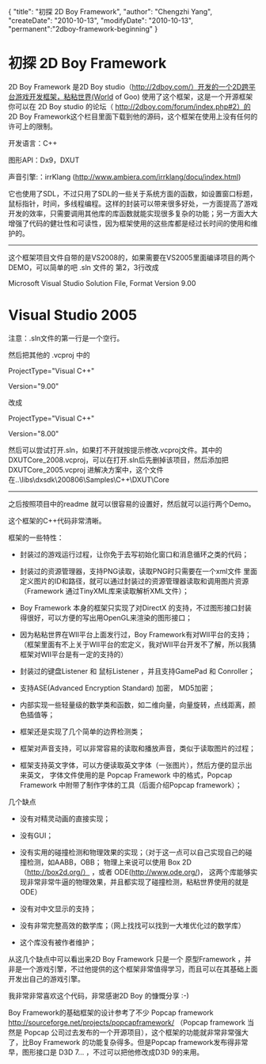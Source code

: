 {
    "title": "初探 2D Boy Framework",
    "author": "Chengzhi Yang",
    "createDate": "2010-10-13",
    "modifyDate": "2010-10-13",
    "permanent":"2dboy-framework-beginning"
}

# 初探 2D Boy Framework

2D Boy Framework 是2D Boy studio（http://2dboy.com/）开发的一个2D跨平台游戏开发框架，粘粘世界(World of Goo) 使用了这个框架，这是一个开源框架你可以在 2D Boy studio 的论坛（ http://2dboy.com/forum/index.php#2）的 2D Boy Framework这个栏目里面下载到他的源码，这个框架在使用上没有任何的许可上的限制。

开发语言：C++

图形API：Dx9，DXUT

声音引擎:：irrKlang  (http://www.ambiera.com/irrklang/docu/index.html)

它也使用了SDL，不过只用了SDL的一些关于系统方面的函数，如设置窗口标题，鼠标指针，时间，多线程编程。这样的封装可以带来很多好处，一方面提高了游戏开发的效率，只需要调用其他库的库函数就能实现很多复杂的功能；另一方面大大增强了代码的健壮性和可读性，因为框架使用的这些库都是经过长时间的使用和维护的。

---

这个框架项目文件自带的是VS2008的，如果需要在VS2005里面编译项目的两个DEMO，可以简单的吧 .sln 文件的 第2，3行改成

Microsoft Visual Studio Solution File, Format Version 9.00

# Visual Studio 2005

注意：.sln文件的第一行是一个空行。

然后把其他的 .vcproj 中的

ProjectType="Visual C++"

Version="9.00"

改成

ProjectType="Visual C++"

Version="8.00"

然后可以尝试打开.sln，如果打不开就按提示修改.vcproj文件。其中的DXUTCore_2008.vcproj，可以在打开.sln后先删掉该项目，然后添加把DXUTCore_2005.vcproj 进解决方案中，这个文件在..\libs\dxsdk\200806\Samples\C++\DXUT\Core

---

之后按照项目中的readme 就可以很容易的设置好，然后就可以运行两个Demo。

这个框架的C++代码非常清晰。



框架的一些特性：

* 封装过的游戏运行过程，让你免于去写初始化窗口和消息循环之类的代码；

* 封装过的资源管理器，支持PNG读取，读取PNG时只需要在一个xml文件 里面定义图片的ID和路径，就可以通过封装过的资源管理器读取和调用图片资源（Framework 通过TinyXML库来读取解析XML文件）；

* Boy Framework 本身的框架只实现了对DirectX 的支持，不过图形接口封装得很好，可以方便的写出用OpenGL来渲染的图形接口；

* 因为粘粘世界在WII平台上面发行过，Boy Framework有对WII平台的支持；（框架里面有不上关于WII平台的宏定义，我对WII平台开发不了解，所以我猜框架对WII平台是有一定的支持的）

* 封装过的键盘Listener 和 鼠标Listener ，并且支持GamePad  和 Conroller；

* 支持ASE(Advanced Encryption Standard) 加密， MD5加密；

* 内部实现一些轻量级的数学类和函数，如二维向量，向量旋转，点线距离，颜色插值等；

* 框架还是实现了几个简单的边界检测类；

* 框架对声音支持，可以非常容易的读取和播放声音，类似于读取图片的过程；

* 框架支持英文字体，可以方便读取英文字体（一张图片），然后方便的显示出来英文， 字体文件使用的是 Popcap Framework 中的格式，Popcap Framework 中附带了制作字体的工具（后面介绍Popcap framework）；



几个缺点

* 没有对精灵动画的直接实现；

* 没有GUI；

* 没有实用的碰撞检测和物理效果的实现；（对于这一点可以自己实现自己的碰撞检测，如AABB，OBB； 物理上来说可以使用 Box 2D（http://box2d.org/） ，或者 ODE(http://www.ode.org/)， 这两个库能够实现非常非常牛逼的物理效果，并且都实现了碰撞检测，粘粘世界使用的就是ODE）

* 没有对中文显示的支持；

* 没有非常完整高效的数学库；（网上找找可以找到一大堆优化过的数学库）

* 这个库没有被作者维护；


从这几个缺点中可以看出来2D Boy Framework  只是一个 原型Framework ，并非是一个游戏引擎，不过他提供的这个框架非常值得学习，而且可以在其基础上面开发出自己的游戏引擎。

我非常非常喜欢这个代码，非常感谢2D Boy 的慷慨分享 :-)


Boy Framework的基础框架的设计参考了不少 Popcap framework  http://sourceforge.net/projects/popcapframework/  （Popcap framework 当然是 Popcap 公司过去发布的一个开源项目），这个框架的功能就非常非常强大了，比Boy Framework 的功能复杂得多。但是Popcap framework发布得非常早，图形接口是 D3D 7… ，不过可以把他修改成D3D 9的来用。
